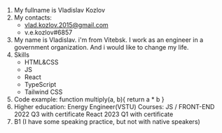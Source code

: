 1. My fullname is Vladislav Kozlov
2. My contacts:
    * vlad.kozlov.2015@gmail.com
    * v.e.kozlov#6857
3. My name is Vladislav. i'm from Vitebsk. I work as an engineer in a government organization. And i would like to change my life.
4. Skills 
    * HTML&CSS
    * JS
    * React
    * TypeScript
    * Tailwind CSS
5. Code example:
function multiply(a, b){
return  a * b
}
6. Higher education:  Energy Engineer(VSTU)
   Courses: JS / FRONT-END 2022 Q3 with certificate
            React 2023 Q1 with certificate
7. B1 (I have some speaking practice, but not with native speakers)